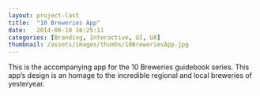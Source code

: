 ```yaml
---
layout: project-last
title:  "10 Breweries App"
date:   2014-06-10 16:25:11
categories: [Branding, Interactive, UI, UX]
thumbnail: /assets/images/thumbs/10BreweriesApp.jpg
---
```


This is the accompanying app for the 10 Breweries guidebook series. This app’s design is an homage to the incredible regional and local breweries of yesteryear.
